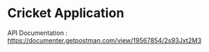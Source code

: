 # Cricket Application
API Documentation : https://documenter.getpostman.com/view/19567854/2s93Jxt2M3
